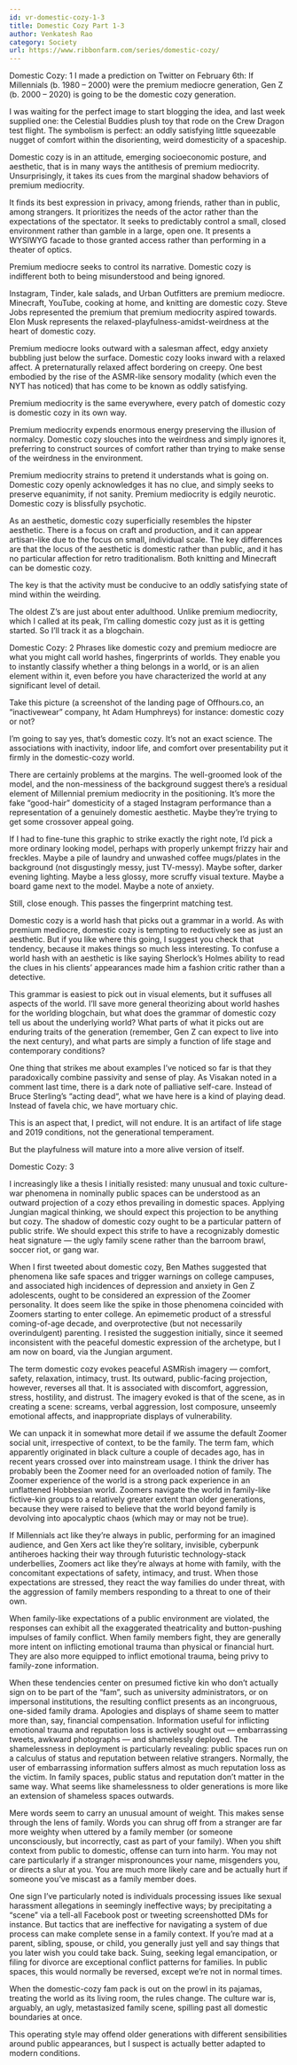 ```yaml
---
id: vr-domestic-cozy-1-3
title: Domestic Cozy Part 1-3
author: Venkatesh Rao
category: Society
url: https://www.ribbonfarm.com/series/domestic-cozy/
---
```


Domestic Cozy: 1
I made a prediction on Twitter on February 6th: If Millennials (b. 1980 – 2000) were the premium mediocre generation, Gen Z (b. 2000 – 2020) is going to be the domestic cozy generation.

I was waiting for the perfect image to start blogging the idea, and last week supplied one: the Celestial Buddies plush toy that rode on the Crew Dragon test flight. The symbolism is perfect: an oddly satisfying little squeezable nugget of comfort within the disorienting, weird domesticity of a spaceship.

Domestic cozy is in an attitude, emerging socioeconomic posture, and aesthetic, that is in many ways the antithesis of premium mediocrity. Unsurprisingly, it takes its cues from the marginal shadow behaviors of premium mediocrity.

It finds its best expression in privacy, among friends, rather than in public, among strangers. It prioritizes the needs of the actor rather than the expectations of the spectator. It seeks to predictably control a small, closed environment rather than gamble in a large, open one. It presents a WYSIWYG facade to those granted access rather than performing in a theater of optics.

Premium mediocre seeks to control its narrative. Domestic cozy is indifferent both to being misunderstood and being ignored.

Instagram, Tinder, kale salads, and Urban Outfitters are premium mediocre. Minecraft, YouTube, cooking at home, and knitting are domestic cozy. Steve Jobs represented the premium that premium mediocrity aspired towards. Elon Musk represents the relaxed-playfulness-amidst-weirdness at the heart of domestic cozy.

Premium mediocre looks outward with a salesman affect, edgy anxiety bubbling just below the surface. Domestic cozy looks inward with a relaxed affect. A preternaturally relaxed affect bordering on creepy. One best embodied by the rise of the ASMR-like sensory modality (which even the NYT has noticed) that has come to be known as oddly satisfying.

Premium mediocrity is the same everywhere, every patch of domestic cozy is domestic cozy in its own way.

Premium mediocrity expends enormous energy preserving the illusion of normalcy. Domestic cozy slouches into the weirdness and simply ignores it, preferring to construct sources of comfort rather than trying to make sense of the weirdness in the environment.

Premium mediocrity strains to pretend it understands what is going on. Domestic cozy openly acknowledges it has no clue, and simply seeks to preserve equanimity, if not sanity. Premium mediocrity is edgily neurotic. Domestic cozy is blissfully psychotic.

As an aesthetic, domestic cozy superficially resembles the hipster aesthetic. There is a focus on craft and production, and it can appear artisan-like due to the focus on small, individual scale. The key differences are that the locus of the aesthetic is domestic rather than public, and it has no particular affection for retro traditionalism. Both knitting and Minecraft can be domestic cozy.

The key is that the activity must be conducive to an oddly satisfying state of mind within the weirding.

The oldest Z’s are just about enter adulthood. Unlike premium mediocrity, which I called at its peak, I’m calling domestic cozy just as it is getting started. So I’ll track it as a blogchain.

Domestic Cozy: 2
Phrases like domestic cozy and premium mediocre are what you might call world hashes, fingerprints of worlds. They enable you to instantly classify whether a thing belongs in a world, or is an alien element within it, even before you have characterized the world at any significant level of detail.

Take this picture (a screenshot of the landing page of Offhours.co, an “inactivewear” company, ht Adam Humphreys) for instance: domestic cozy or not?

I’m going to say yes, that’s domestic cozy. It’s not an exact science. The associations with inactivity, indoor life, and comfort over presentability put it firmly in the domestic-cozy world.

There are certainly problems at the margins. The well-groomed look of the model, and the non-messiness of the background suggest there’s a residual element of Millennial premium mediocrity in the positioning. It’s more the fake “good-hair” domesticity of a staged Instagram performance than a representation of a genuinely domestic aesthetic. Maybe they’re trying to get some crossover appeal going.

If I had to fine-tune this graphic to strike exactly the right note, I’d pick a more ordinary looking model, perhaps with properly unkempt frizzy hair and freckles. Maybe a pile of laundry and unwashed coffee mugs/plates in the background (not disgustingly messy, just TV-messy). Maybe softer, darker evening lighting. Maybe a less glossy, more scruffy visual texture. Maybe a board game next to the model. Maybe a note of anxiety.

Still, close enough. This passes the fingerprint matching test.

Domestic cozy is a world hash that picks out a grammar in a world. As with premium mediocre, domestic cozy is tempting to reductively see as just an aesthetic. But if you like where this going, I suggest you check that tendency, because it makes things so much less interesting. To confuse a world hash with an aesthetic is like saying Sherlock’s Holmes ability to read the clues in his clients’ appearances made him a fashion critic rather than a detective.

This grammar is easiest to pick out in visual elements, but it suffuses all aspects of the world. I’ll save more general theorizing about world hashes for the worlding blogchain, but what does the grammar of domestic cozy tell us about the underlying world? What parts of what it picks out are enduring traits of the generation (remember, Gen Z can expect to live into the next century), and what parts are simply a function of life stage and contemporary conditions?

One thing that strikes me about examples I’ve noticed so far is that they paradoxically combine passivity and sense of play. As Visakan noted in a comment last time, there is a dark note of palliative self-care. Instead of Bruce Sterling’s “acting dead“, what we have here is a kind of playing dead. Instead of favela chic, we have mortuary chic.

This is an aspect that, I predict, will not endure. It is an artifact of life stage and 2019 conditions, not the generational temperament.

But the playfulness will mature into a more alive version of itself.

Domestic Cozy: 3

I increasingly like a thesis I initially resisted: many unusual and toxic culture-war phenomena in nominally public spaces can be understood as an outward projection of a cozy ethos prevailing in domestic spaces. Applying Jungian magical thinking, we should expect this projection to be anything but cozy. The shadow of domestic cozy ought to be a particular pattern of public strife. We should expect this strife to have a recognizably domestic heat signature — the ugly family scene rather than the barroom brawl, soccer riot, or gang war.

When I first tweeted about domestic cozy, Ben Mathes suggested that phenomena like safe spaces and trigger warnings on college campuses, and associated high incidences of depression and anxiety in Gen Z adolescents, ought to be considered an expression of the Zoomer personality. It does seem like the spike in those phenomena coincided with Zoomers starting to enter college. An epimemetic product of a stressful coming-of-age decade, and overprotective (but not necessarily overindulgent) parenting. I resisted the suggestion initially, since it seemed inconsistent with the peaceful domestic expression of the archetype, but I am now on board, via the Jungian argument.

The term domestic cozy evokes peaceful ASMRish imagery — comfort, safety, relaxation, intimacy, trust. Its outward, public-facing projection, however, reverses all that. It is associated with discomfort, aggression, stress, hostility, and distrust. The imagery evoked is that of the scene, as in creating a scene: screams, verbal aggression, lost composure, unseemly emotional affects, and inappropriate displays of vulnerability.

We can unpack it in somewhat more detail if we assume the default Zoomer social unit, irrespective of context, to be the family. The term fam, which apparently originated in black culture a couple of decades ago, has in recent years crossed over into mainstream usage. I think the driver has probably been the Zoomer need for an overloaded notion of family. The Zoomer experience of the world is a strong pack experience in an unflattened Hobbesian world. Zoomers navigate the world in family-like fictive-kin groups to a relatively greater extent than older generations, because they were raised to believe that the world beyond family is devolving into apocalyptic chaos (which may or may not be true).

If Millennials act like they’re always in public, performing for an imagined audience, and Gen Xers act like they’re solitary, invisible, cyberpunk antiheroes hacking their way through futuristic technology-stack underbellies, Zoomers act like they’re always at home with family, with the concomitant expectations of safety, intimacy, and trust. When those expectations are stressed, they react the way families do under threat, with the aggression of family members responding to a threat to one of their own.

When family-like expectations of a public environment are violated, the responses can exhibit all the exaggerated theatricality and button-pushing impulses of family conflict. When family members fight, they are generally more intent on inflicting emotional trauma than physical or financial hurt. They are also more equipped to inflict emotional trauma, being privy to family-zone information.

When these tendencies center on presumed fictive kin who don’t actually sign on to be part of the “fam”, such as university administrators, or on impersonal institutions, the resulting conflict presents as an incongruous, one-sided family drama. Apologies and displays of shame seem to matter more than, say, financial compensation. Information useful for inflicting emotional trauma and reputation loss is actively sought out — embarrassing tweets, awkward photographs — and shamelessly deployed. The shamelessness in deployment is particularly revealing: public spaces run on a calculus of status and reputation between relative strangers. Normally, the user of embarrassing information suffers almost as much reputation loss as the victim. In family spaces, public status and reputation don’t matter in the same way. What seems like shamelessness to older generations is more like an extension of shameless spaces outwards.

Mere words seem to carry an unusual amount of weight. This makes sense through the lens of family. Words you can shrug off from a stranger are far more weighty when uttered by a family member (or someone unconsciously, but incorrectly, cast as part of your family). When you shift context from public to domestic, offense can turn into harm. You may not care particularly if a stranger mispronounces your name, misgenders you, or directs a slur at you. You are much more likely care and be actually hurt if someone you’ve miscast as a family member does.

One sign I’ve particularly noted is individuals processing issues like sexual harassment allegations in seemingly ineffective ways; by precipitating a “scene” via a tell-all Facebook post or tweeting screenshotted DMs for instance. But tactics that are ineffective for navigating a system of due process can make complete sense in a family context. If you’re mad at a parent, sibling, spouse, or child, you generally just yell and say things that you later wish you could take back. Suing, seeking legal emancipation, or filing for divorce are exceptional conflict patterns for families. In public spaces, this would normally be reversed, except we’re not in normal times.

When the domestic-cozy fam pack is out on the prowl in its pajamas, treating the world as its living room, the rules change. The culture war is, arguably, an ugly, metastasized family scene, spilling past all domestic boundaries at once.

This operating style may offend older generations with different sensibilities around public appearances, but I suspect is actually better adapted to modern conditions.
